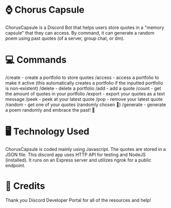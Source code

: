 # ⌚ Chorus Capsule
ChorusCapsule is a Discord Bot that helps users store quotes in a "memory capsule" that they can access. By command, it can generate a random poem using past quotes (of a server, group chat, or dm).

# 💻 Commands
/create - create a portfolio to store quotes
/access - access a portfolio to make it active (this automatically creates a portfolio if the inputted portfolio is non-existent)
/delete - delete a portfolio
/add - add a quote
/count - get the amount of quotes in your portfolio
/export - export your quotes as a text message
/peek - peek at your latest quote
/pop - remove your latest quote
/random - get one of your quotes (randomly chosen 🎲)
/generate - generate a poem randomly and embrace the past! 📝

# 🖥 Technology Used
ChorusCapsule is coded mainly using Javascript. The quotes are stored in a JSON file. This discord app uses HTTP API for testing and NodeJS (installed). It runs on an Express server and utilizes ngrok for a public endpoint.

# 🙏 Credits
Thank you Discord Developer Portal for all of the resources and help!
